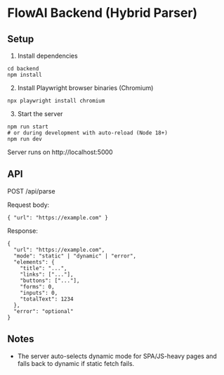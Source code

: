# FlowAI Backend (Hybrid Parser)

## Setup

1. Install dependencies

```
cd backend
npm install
```

2. Install Playwright browser binaries (Chromium)

```
npx playwright install chromium
```

3. Start the server

```
npm run start
# or during development with auto-reload (Node 18+)
npm run dev
```

Server runs on http://localhost:5000

## API

POST /api/parse

Request body:
```
{ "url": "https://example.com" }
```

Response:
```
{
  "url": "https://example.com",
  "mode": "static" | "dynamic" | "error",
  "elements": {
    "title": "...",
    "links": ["..."],
    "buttons": ["..."],
    "forms": 0,
    "inputs": 0,
    "totalText": 1234
  },
  "error": "optional"
}
```

## Notes
- The server auto-selects dynamic mode for SPA/JS-heavy pages and falls back to dynamic if static fetch fails.
